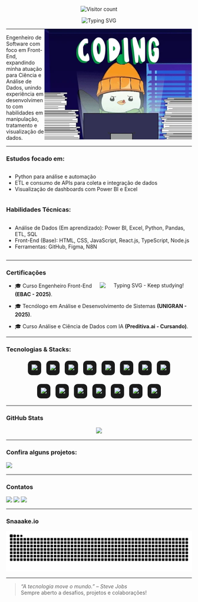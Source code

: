<!-- CONTADOR DE VISITAS -->
<p align="center">
  <img src="https://profile-counter.deno.dev/Oberon-23/count.svg" alt="Visitor count" />
</p>

<!-- Frase de efeito com digitação -->
<p align="center">
  <img src="https://readme-typing-svg.herokuapp.com?font=Fira+Code&weight=700&size=22&pause=1000&color=EC7C26&center=true&width=435&lines=Bem-vindo+ao+meu+GitHub!" alt="Typing SVG" />
</p>
<img src="./assets/gifs/gato-legal.webp" alt="Animação de um pinguim programando" width="400px" align="right">

---
<!-- Sobre mim -->
<p align="left"> 
Engenheiro de Software com foco em Front-End, expandindo minha atuação para Ciência e Análise de Dados, unindo experiência em desenvolvimento com habilidades em manipulação, tratamento e visualização de dados.

---
<!-- Estudos -->
### Estudos focado em: 

<div style="display: flex; flex-direction: column; align-items: flex-start;">
  <ul>
    <li>Python para análise e automação</li>
    <li>ETL e consumo de APIs para coleta e integração de dados</li>
    <li>Visualização de dashboards com Power BI e Excel</li>
  </ul>
</div>

<!-- Habilidades Técnicas -->
### Habilidades Técnicas:

<div style="display: flex; flex-direction: column; align-items: flex-start;">
  <ul>
    <li>Análise de Dados (Em aprendizado): Power BI, Excel, Python, Pandas, ETL, SQL</li>
    <li>Front-End (Base): HTML, CSS, JavaScript, React.js, TypeScript, Node.js</li>
    <li>Ferramentas: GitHub, Figma, N8N</li>
  </ul>
</div>

---
<!-- Certificações -->
### Certificações

<p align="center"> <img src="https://readme-typing-svg.herokuapp.com?font=Fira+Code&weight=300&size=22&pause=1000&color=EC7C26&center=true&width=350&lines=Keep+studying!" alt="Typing SVG - Keep studying!" align="right" width="250px" />
  
- 🎓 Curso Engenheiro Front-End <strong>(EBAC - 2025)</strong>.

- 🎓 Tecnólogo em Análise e Desenvolvimento de Sistemas <strong>(UNIGRAN - 2025)</strong>.

- 🎓 Curso Análise e Ciência de Dados com IA <strong>(Preditiva.ai - Cursando)</strong>.

---
<!-- Tecnologias -->
### Tecnologias & Stacks:

<p align="center">
  <!-- Linha 1 -->
  <span style="display:inline-block; margin:5px; padding:10px; background-color:#1a1a1a; border-radius:10px;">
    <img src="https://cdn.jsdelivr.net/gh/devicons/devicon/icons/html5/html5-original.svg" width="50" />
  </span>
  <span style="display:inline-block; margin:5px; padding:10px; background-color:#1a1a1a; border-radius:10px;">
    <img src="https://cdn.jsdelivr.net/gh/devicons/devicon/icons/css3/css3-original.svg" width="50" />
  </span>
  <span style="display:inline-block; margin:5px; padding:10px; background-color:#1a1a1a; border-radius:10px;">
    <img src="https://cdn.jsdelivr.net/gh/devicons/devicon/icons/sass/sass-original.svg" width="50" />
  </span>
  <span style="display:inline-block; margin:5px; padding:10px; background-color:#1a1a1a; border-radius:10px;">
    <img src="https://cdn.jsdelivr.net/gh/devicons/devicon/icons/javascript/javascript-original.svg" width="50" />
  </span>
  <span style="display:inline-block; margin:5px; padding:10px; background-color:#1a1a1a; border-radius:10px;">
    <img src="https://cdn.jsdelivr.net/gh/devicons/devicon/icons/typescript/typescript-original.svg" width="50" />
  </span>
  <span style="display:inline-block; margin:5px; padding:10px; background-color:#1a1a1a; border-radius:10px;">
    <img src="https://cdn.jsdelivr.net/gh/devicons/devicon/icons/react/react-original.svg" width="50" />
  </span>
  <span style="display:inline-block; margin:5px; padding:10px; background-color:#1a1a1a; border-radius:10px;">
    <img src="https://cdn.jsdelivr.net/gh/devicons/devicon/icons/bootstrap/bootstrap-original-wordmark.svg" width="50" />
  </span>
  <span style="display:inline-block; margin:5px; padding:10px; background-color:#1a1a1a; border-radius:10px;">
    <img src="https://raw.githubusercontent.com/styled-components/brand/master/styled-components.png" width="50" />
  </span>
</p>

<p align="center">
  <!-- Linha 2 -->
  <span style="display:inline-block; margin:5px; padding:10px; background-color:#1a1a1a; border-radius:10px;">
    <img src="https://cdn.jsdelivr.net/gh/devicons/devicon/icons/nodejs/nodejs-original.svg" width="50" />
  </span>
  <span style="display:inline-block; margin:5px; padding:10px; background-color:#1a1a1a; border-radius:10px;">
    <img src="https://cdn.jsdelivr.net/gh/devicons/devicon/icons/figma/figma-original.svg" width="50" />
  </span>
  <span style="display:inline-block; margin:5px; padding:10px; background-color:#1a1a1a; border-radius:10px;">
    <img src="https://upload.wikimedia.org/wikipedia/commons/thumb/3/3f/Git_icon.svg/1024px-Git_icon.svg.png" width="50" />
  </span>
  <span style="display:inline-block; margin:5px; padding:10px; background-color:#1a1a1a; border-radius:10px;">
    <img src="https://img.icons8.com/?size=100&id=12598&format=png&color=FFFFFF" width="50" />
  </span>
  <span style="display:inline-block; margin:5px; padding:10px; background-color:#1a1a1a; border-radius:10px;">
    <img src="https://cdn.brandfetch.io/id7gN4JouK/w/260/h/260/theme/white/icon.png?c=1bxid64Mup7aczewSAYMX&t=1751031787055" width="50" />
  </span>
  <span style="display:inline-block; margin:5px; padding:10px; background-color:#1a1a1a; border-radius:10px;">
    <img src="https://cdn.jsdelivr.net/gh/devicons/devicon/icons/python/python-original.svg" width="50" />
  </span>
  <span style="display:inline-block; margin:5px; padding:10px; background-color:#1a1a1a; border-radius:10px;">
    <img src="https://cdn.jsdelivr.net/gh/devicons/devicon@latest/icons/azuresqldatabase/azuresqldatabase-original.svg" width="50" />
  </span>
</p>

---
<!-- GitHubStats -->
### GitHub Stats

<p align="center">
  
  <!-- Top Languages -->
  <img src="https://github-readme-stats.vercel.app/api/top-langs/?username=Oberon-23&layout=compact&theme=dark&title_color=EC7C26&text_color=EC7C26&icon_color=EC7C26"/>

</p>
  
---

### Confira alguns projetos:

<div> 
  <a href="https://vercel.com/oberon-23s-projects" target="_blank">
    <img src="https://img.shields.io/badge/-Meus%20Projetos%20na%20Vercel-000000?style=for-the-badge&logo=vercel&logoColor=white">
  </a>
</div>

---

### Contatos

<div> 
  <a href="https://www.linkedin.com/in/brenosilvarangel/" target="_blank"><img src="https://img.shields.io/badge/-LinkedIn-%230077B5?style=for-the-badge&logo=linkedin&logoColor=white" target="_blank"></a>
  <a href="mailto:brenoosbr@outlook.com"><img src="https://img.shields.io/badge/-Gmail-%23333?style=for-the-badge&logo=gmail&logoColor=white" target="_blank""></a>
  <a href="https://www.instagram.com/breno.sbr/" target="_blank"><img src="https://img.shields.io/badge/-Instagram-%23E4405F?style=for-the-badge&logo=instagram&logoColor=white" target="_blank"></a>
</div>

---

### Snaaake.io

<p align="center">
  <img src="https://raw.githubusercontent.com/Oberon-23/Oberon-23/output/github-contribution-grid-snake-dark.svg" alt="Snake animation" />
</p>

---

> _“A tecnologia move o mundo.” – Steve Jobs_  
> Sempre aberto a desafios, projetos e colaborações!



